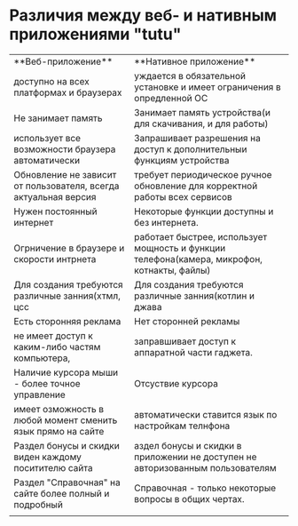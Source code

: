 #  Различия между веб- и нативным приложениями "tutu"

<table  >
	<tbody>
		<tr>
			<td>**Веб-приложение**</td>
			<td>**Нативное приложение**</td>
		</tr>
		<tr>
			<td>доступно на всех платформах и браузерах</td>
			<td>уждается в обязательной установке и имеет ограничения в опредленной ОС</td>
		</tr>
		<tr>
			<td>Не занимает память</td>
			<td>Занимает память устройства(и для скачивания, и для работы)</td>
		</tr>
		<tr>
			<td>использует все возможности браузера автоматически</td>
			<td>Запрашивает разрешения на доступ к дополнительныи функциям устройства</td>
		</tr>
		<tr>
			<td>Обновление не зависит от пользователя, всегда актуальная версия</td>
			<td>требует периодическое ручное обновление для корректной работы всех сервисов</td>
		</tr>
		<tr>
			<td>Нужен постоянный интернет</td>
			<td>Некоторые функции  доступны и без интернета.</td>
		</tr>
		<tr>
			<td>Огрничение в браузере и скорости интрнета</td>
			<td>работает быстрее, использует мощность и функции телефона(камера, микрофон, котнакты, файлы)</td>
		</tr>
		<tr>
			<td>Для создания требуются различные занния(хтмл, цсс</td>
			<td>Для создания требуются различные занния(котлин и джава</td>
		</tr>
		<tr>
			<td>Есть сторонняя реклама</td>
			<td>Нет сторонней рекламы</td>
		</tr>
		<tr>
			<td>не имеет доступ к каким-либо частям компьютера,</td>
			<td>заправшивает доступ к аппаратной части гаджета.</td>
		</tr>
		<tr>
			<td>Наличие курсора мыши - более точное управление</td>
			<td>Отсуствие курсора</td>
		</tr>
		<tr>
			<td>имеет озможность в любой момент сменить язык прямо на сайте</td>
			<td>автоматически ставится язык по настройкам телнфона</td>
		</tr>
		<tr>
			<td>Раздел бонусы и скидки виден каждому поситителю сайта</td>
			<td>аздел бонусы и скидки в приложении не доступен не авторизованным пользователям</td>
		</tr>
		<tr>
			<td>Раздел "Справочная" на сайте более полный и подробный</td>
			<td>Справочная - только некоторые вопросы в общих чертах.</td>
		</tr>
		<tr>
			<td></td>
			<td></td>
		</tr>
	</tbody>
</table>

